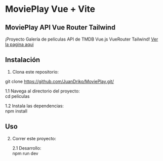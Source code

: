 # MoviePlay Vue + Vite

<h2>MoviePlay API Vue Router Tailwind </h2>
¡Proyecto Galería de películas API de TMDB Vue.js VueRouter Tailwind!
<a href='https://juandriko.github.io/MoviePlay/'> Ver la pagina aqui </a>


## Instalación

1. Clona este repositorio:
  
  git clone https://github.com/JuanDriko/MoviePlay.git/

   <p>
   1.1 Navega al directorio del proyecto: <br>
   cd peliculas
   
   1.2 Instala las dependencias: <br>
   npm install   
 </p>
 
## Uso

2. Correr este proyecto:

   <p> 
   2.1 Desarrollo: <br>
   npm run dev
  </p>
